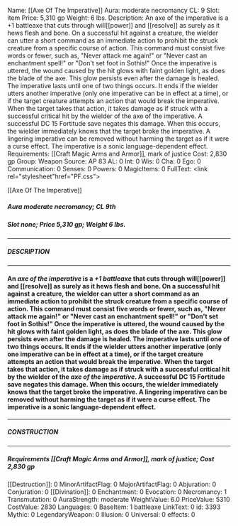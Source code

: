 Name: [[Axe Of The Imperative]]
Aura: moderate necromancy
CL: 9
Slot: item
Price: 5,310 gp
Weight: 6 lbs.
Description: An axe of the imperative is a +1 battleaxe that cuts through will[[power]] and [[resolve]] as surely as it hews flesh and bone. On a successful hit against a creature, the wielder can utter a short command as an immediate action to prohibit the struck creature from a specific course of action. This command must consist five words or fewer, such as, "Never attack me again!" or "Never cast an enchantment spell!" or "Don't set foot in Sothis!" Once the imperative is uttered, the wound caused by the hit glows with faint golden light, as does the blade of the axe. This glow persists even after the damage is healed. The imperative lasts until one of two things occurs. It ends if the wielder utters another imperative (only one imperative can be in effect at a time), or if the target creature attempts an action that would break the imperative. When the target takes that action, it takes damage as if struck with a successful critical hit by the wielder of the axe of the imperative. A successful DC 15 Fortitude save negates this damage. When this occurs, the wielder immediately knows that the target broke the imperative. A lingering imperative can be removed without harming the target as if it were a curse effect. The imperative is a sonic language-dependent effect.
Requirements: [[Craft Magic Arms and Armor]], mark of justice
Cost: 2,830 gp
Group: Weapon
Source: AP 83
AL: 0
Int: 0
Wis: 0
Cha: 0
Ego: 0
Communication: 0
Senses: 0
Powers: 0
MagicItems: 0
FullText: <link rel="stylesheet"href="PF.css"><div class="heading"><p class="alignleft">[[Axe Of The Imperative]]</p><div style="clear: both;"></div></div><div><h5><b>Aura </b>moderate necromancy; <b>CL </b>9th</h5><h5><b>Slot </b>none; <b>Price </b>5,310 gp; <b>Weight </b>6 lbs.</h5></div><hr/><div><h5><b>DESCRIPTION</b></h5></div><hr/><div><h4><p>An <i>axe of the imperative</i> is a <i>+1 battleaxe</i> that cuts through will[[power]] and [[resolve]] as surely as it hews flesh and bone. On a successful hit against a creature, the wielder can utter a short command as an immediate action to prohibit the struck creature from a specific course of action. This command must consist five words or fewer, such as, "Never attack me again!" or "Never cast an enchantment spell!" or "Don't set foot in Sothis!" Once the imperative is uttered, the wound caused by the hit glows with faint golden light, as does the blade of the axe. This glow persists even after the damage is healed. The imperative lasts until one of two things occurs. It ends if the wielder utters another imperative (only one imperative can be in effect at a time), or if the target creature attempts an action that would break the imperative. When the target takes that action, it takes damage as if struck with a successful critical hit by the wielder of the <i>axe of the imperative</i>. A successful DC 15 Fortitude save negates this damage. When this occurs, the wielder immediately knows that the target broke the imperative. A lingering imperative can be removed without harming the target as if it were a curse effect. The imperative is a sonic language-dependent effect.</p></h4></div><hr/><div><h5><b>CONSTRUCTION</b></h5></div><hr/><div><h5><b>Requirements </b>[[Craft Magic Arms and Armor]], <i>mark of justice</i>; <b>Cost </b>2,830 gp</h5></div>
[[Destruction]]: 0
MinorArtifactFlag: 0
MajorArtifactFlag: 0
Abjuration: 0
Conjuration: 0
[[Divination]]: 0
Enchantment: 0
Evocation: 0
Necromancy: 1
Transmutation: 0
AuraStrength: moderate
WeightValue: 6.0
PriceValue: 5310
CostValue: 2830
Languages: 0
BaseItem: 1 battleaxe
LinkText: 0
id: 3393
Mythic: 0
LegendaryWeapon: 0
Illusion: 0
Universal: 0
effects: 0
